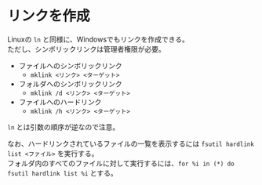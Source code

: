 # リンクを作成

Linuxの `ln` と同様に、Windowsでもリンクを作成できる。  
ただし、シンボリックリンクは管理者権限が必要。

- ファイルへのシンボリックリンク
    - `mklink <リンク> <ターゲット>`
- フォルダへのシンボリックリンク
    - `mklink /d <リンク> <ターゲット>`
- ファイルへのハードリンク
    - `mklink /h <リンク> <ターゲット>`

`ln` とは引数の順序が逆なので注意。

なお、ハードリンクされているファイルの一覧を表示するには `fsutil hardlink list <ファイル>` を実行する。  
フォルダ内のすべてのファイルに対して実行するには、`for %i in (*) do fsutil hardlink list %i` とする。
